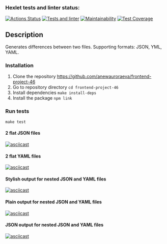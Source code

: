 ### Hexlet tests and linter status:
[![Actions Status](https://github.com/anewauroraeva/frontend-project-46/workflows/hexlet-check/badge.svg)](https://github.com/anewauroraeva/frontend-project-46/actions)
[![Tests and linter](https://github.com/anewauroraeva/frontend-project-46/actions/workflows/tests-and-linter.yml/badge.svg)](https://github.com/anewauroraeva/frontend-project-46/actions/workflows/tests-and-linter.yml)
[![Maintainability](https://api.codeclimate.com/v1/badges/8950b915b4a1c9c14140/maintainability)](https://codeclimate.com/github/anewauroraeva/frontend-project-46/maintainability)
[![Test Coverage](https://api.codeclimate.com/v1/badges/8950b915b4a1c9c14140/test_coverage)](https://codeclimate.com/github/anewauroraeva/frontend-project-46/test_coverage)

## Description

Generates differences between two files. Supporting formats: JSON, YML, YAML.

### Installation
1. Clone the repository https://github.com/anewauroraeva/frontend-project-46
2. Go to repository directory `cd frontend-project-46`
3. Install dependencies `make install-deps`
4. Install the package `npm link`

### Run tests
`make test`

#### 2 flat JSON files
[![asciicast](https://asciinema.org/a/567268.svg)](https://asciinema.org/a/567268)

#### 2 flat YAML files
[![asciicast](https://asciinema.org/a/570794.svg)](https://asciinema.org/a/570794)

#### Stylish output for nested JSON and YAML files
[![asciicast](https://asciinema.org/a/580067.svg)](https://asciinema.org/a/580067)

#### Plain output for nested JSON and YAML files
[![asciicast](https://asciinema.org/a/580069.svg)](https://asciinema.org/a/580069)

#### JSON output for nested JSON and YAML files
[![asciicast](https://asciinema.org/a/580070.svg)](https://asciinema.org/a/580070)
